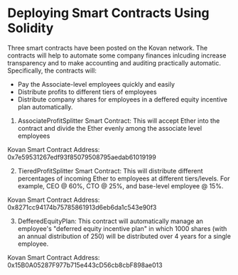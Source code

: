 # Deploying Smart Contracts Using Solidity

Three smart contracts have been posted on the Kovan network. The contracts will help to automate some company finances inlcuding increase transparency and to make accounting and auditing practically automatic. Specifically, the contracts will:
*  Pay the Associate-level employees quickly and easily
*  Distribute profits to different tiers of employees
*  Distribute company shares for employees in a deffered equity incentive plan automatically.

1. AssociateProfitSplitter Smart Contract:
This will accept Ether into the contract and divide the Ether evenly among the associate level employees

Kovan Smart Contract Address:
0x7e59531267edf93f85079508795aedab61019199

2. TieredProfitSplitter Smart Contract:
This will distribute different percentages of incoming Ether to employees at different tiers/levels. For example, CEO @ 60%, CTO @ 25%, and base-level employee @ 15%.

Kovan Smart Contract Address:
0x8271cc94174b75785861913d6eb6da1c543e90f3

3. DefferedEquityPlan:
This contract will automatically manage an employee's "deferred equity incentive plan" in which 1000 shares (with an annual distribution of 250) will be distributed over 4 years for a single employee.

Kovan Smart Contract Address:
0x15B0A05287F977b715e443cD56cb8cbF898ae013